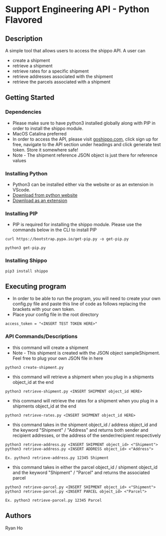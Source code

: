 #  Support Engineering API - Python Flavored      

## Description

A simple tool that allows users to access the shippo API. A user can 
* create a shipment
* retrieve a shipment 
* retrieve rates for a specific shipment
* retrieve addresses associated with the shipment
* retrieve the parcels associated with a shipment

## Getting Started

### Dependencies

* Please make sure to have python3 installed globally along with PIP in order to install the shippo module. 
* MacOS Catalina preferred
* In order to access the API, please visit [goshippo.com](goshippo.com), click sign up for free, navigate to the API section under headings and click generate test token. Store it somewhere safe!
* Note - The shipment reference JSON object is just there for reference values

### Installing Python

* Python3 can be installed either via the website or as an extension in VScode. 
* [Download from python website](https://www.python.org/downloads/)
* [Download as an extension](https://marketplace.visualstudio.com/items?itemName=ms-python.python)

### Installing PIP
* PIP is required for installing the shippo module. Please use the commands below in the CLI to install PIP
```
curl https://bootstrap.pypa.io/get-pip.py -o get-pip.py

python3 get-pip.py
```
### Installing Shippo
```
pip3 install shippo
```

## Executing program
* In order to be able to run the program, you will need to create your own config.py file and paste this line of code as follows replacing the brackets with your own token. 
* Place your config file in the root directory
```
access_token = "<INSERT TEST TOKEN HERE>"
```

### API Commands/Descriptions

* this command will create a shipment
* Note - This shipment is created with the JSON object sampleShipment. Feel free to plug your own JSON file in here
```
python3 create-shipment.py 
```

* this command will retrieve a shipment when you plug in a shipments object_id at the end
```
python3 retrieve-shipment.py <INSERT SHIPMENT object_id HERE>
```

* this command will retrieve the rates for a shipment when you plug in a shipments object_id at the end
```
python3 retrieve-rates.py <INSERT SHIPMENT object_id HERE>
```

* this command takes in the shipment object_id / address object_id and the keyword "Shipment" / "Address" and returns both sender and recipient addresses, or the address of the sender/recipient respectively
```
python3 retrieve-address.py <INSERT SHIPMENT object_id> <"Shipment">
python3 retrieve-address.py <INSERT ADDRESS object_id> <"Address">

Ex. python3 retrieve-address.py 12345 Shipment
```

* this command takes in either the parcel object_id / shipment object_id and the keyword "Shipment" / "Parcel" and returns the associated parcel
```
python3 retrieve-parcel.py <INSERT SHIPMENT object_id> <"Shipment">
python3 retrieve-parcel.py <INSERT PARCEL object_id> <"Parcel">

Ex. python3 retrieve-parcel.py 12345 Parcel
```

## Authors 
Ryan Ho 